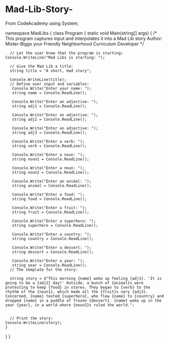 # Mad-Lib-Story-
From CodeAcademy
using System;

namespace MadLibs
{
  class Program
  {
    static void Main(string[] args)
    {
      /*
      This program captures input and interpolates it into a Mad Lib story
      Author: Mister-Biggs your Friendly Neighborhood Curriculum Developer
      */


      // Let the user know that the program is starting:
    Console.WriteLine("Mad Libs is starting: ");

      // Give the Mad Lib a title:
      string title = "A short, mad story";

      Console.WriteLine(title);
      // Define user input and variables:
       Console.Write("Enter your name: ");
       string name = Console.ReadLine();

       Console.Write("Enter an adjective: ");
       string adj1 = Console.ReadLine();
       
       Console.Write("Enter an adjective: ");
       string adj2 = Console.ReadLine();
       
       Console.Write("Enter an adjective: ");
       string adj3 = Console.ReadLine();
       
       Console.Write("Enter a verb: ");
       string verb = Console.ReadLine();
       
       Console.Write("Enter a noun: ");
       string noun1 = Console.ReadLine();
       
       Console.Write("Enter a noun: ");
       string noun2 = Console.ReadLine();
       
       Console.Write("Enter an animal: ");
       string animal = Console.ReadLine();
       
       Console.Write("Enter a food: ");
       string food = Console.ReadLine();
       
       Console.Write("Enter a fruit: ");
       string fruit = Console.ReadLine();
       
       Console.Write("Enter a superhero: ");
       string superhero = Console.ReadLine();
       
       Console.Write("Enter a country: ");
       string country = Console.ReadLine();
       
       Console.Write("Enter a dessert: ");
       string dessert = Console.ReadLine();
       
       Console.Write("Enter a year: ");
       string year = Console.ReadLine();
      // The template for the story:

      string story = $"This morning {name} woke up feeling {adj1}. 'It is going to be a {adj2} day!' Outside, a bunch of {animal}s were protesting to keep {food} in stores. They began to {verb} to the rhythm of the {noun1}, which made all the {fruit}s very {adj3}. Concerned, {name} texted {superhero}, who flew {name} to {country} and dropped {name} in a puddle of frozen {dessert}. {name} woke up in the year {year}, in a world where {noun2}s ruled the world.";


      // Print the story:
    Console.WriteLine(story);
    }
  }
}
